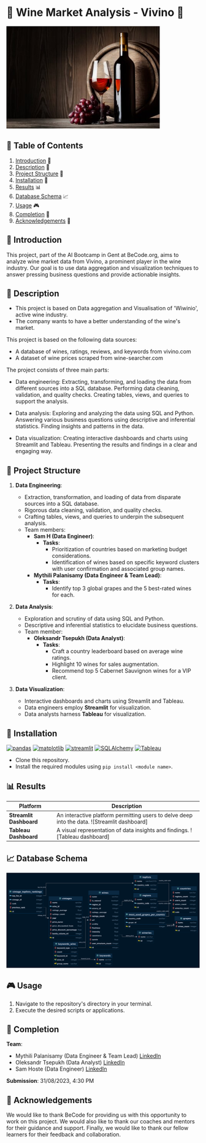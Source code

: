 # 🍷 Wine Market Analysis - Vivino 🍷

![wine](./assets/wine.jpg)

## 📖 Table of Contents
1. [Introduction](#introduction) 📌 
2. [Description](#description) 📜 
3. [Project Structure](#project-structure) 🚀 
4. [Installation](#installation) 🔧 
5. [Results](#results) 📊 
6. [Database Schema](#database-schema) 📈 
7. [Usage](#usage) 🎮 
8. [Completion](#completion) 🏁 
9. [Acknowledgements](#acknowledgements) 🙏 

<a name="introduction"></a>
## 📌 Introduction
This project, part of the AI Bootcamp in Gent at BeCode.org, aims to analyze wine market data from Vivino, a prominent player in the wine industry. Our goal is to use data aggregation and visualization techniques to answer pressing business questions and provide actionable insights.

<a name="description"></a>
## 📜 Description
* This project is based on Data aggregation and Visualisation of 'Wiwinio', active wine industry.
* The company wants to have a better understanding of the wine's market.

This project is based on the following data sources:

- A database of wines, ratings, reviews, and keywords from vivino.com
- A dataset of wine prices scraped from wine-searcher.com

The project consists of three main parts:

- Data engineering: Extracting, transforming, and loading the data from different sources into a SQL database. Performing data cleaning, validation, and quality checks. Creating tables, views, and queries to support the analysis.

- Data analysis: Exploring and analyzing the data using SQL and Python. Answering various business questions using descriptive and inferential statistics. Finding insights and patterns in the data.

- Data visualization: Creating interactive dashboards and charts using Streamlit and Tableau. Presenting the results and findings in a clear and engaging way.

<a name="project-structure"></a>
## 🚀 Project Structure

1. **Data Engineering**: 
    - Extraction, transformation, and loading of data from disparate sources into a SQL database.
    - Rigorous data cleaning, validation, and quality checks.
    - Crafting tables, views, and queries to underpin the subsequent analysis.
    - Team members:
        - **Sam H (Data Engineer)**: 
            - **Tasks**: 
                - Prioritization of countries based on marketing budget considerations.
                - Identification of wines based on specific keyword clusters with user confirmation and associated group names.
        - **Mythili Palanisamy (Data Engineer & Team Lead)**:
            - **Tasks**:
                - Identify top 3 global grapes and the 5 best-rated wines for each.

2. **Data Analysis**:
    - Exploration and scrutiny of data using SQL and Python.
    - Descriptive and inferential statistics to elucidate business questions.
    - Team member:
        - **Oleksandr Tsepukh (Data Analyst)**:
            - **Tasks**:
                - Craft a country leaderboard based on average wine ratings.
                - Highlight 10 wines for sales augmentation.
                - Recommend top 5 Cabernet Sauvignon wines for a VIP client.

3. **Data Visualization**:
    - Interactive dashboards and charts using Streamlit and Tableau.
    - Data engineers employ **Streamlit** for visualization.
    - Data analysts harness **Tableau** for visualization.
  
<a name="installation"></a>
## 🔧 Installation
[![pandas](https://img.shields.io/badge/pandas-1.3.5-red)](https://pandas.pydata.org/pandas-docs/version/1.3/getting_started/install.html)
[![matplotlib](https://img.shields.io/badge/matplotlib-3.5.3-indigo)](https://seaborn.pydata.org/installing.html)
[![streamlit](https://img.shields.io/badge/streamlit-1.23.1-blue)](https://pypi.org/project/streamlit/)
[![SQLAlchemy](https://img.shields.io/badge/sqlalchemy-2.0.20-green)](https://pypi.org/project/SQLAlchemy/)
[![Tableau](https://img.shields.io/badge/Tableau-orange)](https://www.tableau.com/)

- Clone this repository.
- Install the required modules using `pip install <module name>`.

<a name="results"></a>
## 📊 Results 

| Platform | Description |
| -------- | ----------- |
| **Streamlit Dashboard** | An interactive platform permitting users to delve deep into the data. ![Streamlit dashboard] |
| **Tableau Dashboard** | A visual representation of data insights and findings. ![Tableau dashboard] |

<a name="database-schema"></a>
## 📈 Database Schema
![DB](./assets/vivino_db_diagram_horizontal.png)

<a name="usage"></a>
## 🎮 Usage
1. Navigate to the repository's directory in your terminal.
2. Execute the desired scripts or applications.

<a name="completion"></a>
## 🏁 Completion
**Team**: 
- Mythili Palanisamy (Data Engineer & Team Lead) [LinkedIn](https://www.linkedin.com/in/mythili-palanisamy-492147159)
-  Oleksandr Tsepukh (Data Analyst) [LinkedIn](https://www.linkedin.com/in/oleksandr-tsepukh-ba4985279)
- Sam Hoste (Data Engineer) [LinkedIn](https://www.linkedin.com/in/sam-hoste-15610945) 

**Submission**: 31/08/2023, 4:30 PM

<a name="acknowledgements"></a>
## 🙏 Acknowledgements
We would like to thank BeCode for providing us with this opportunity to work on this project. We would also like to thank our coaches and mentors for their guidance and support. Finally, we would like to thank our fellow learners for their feedback and collaboration.
